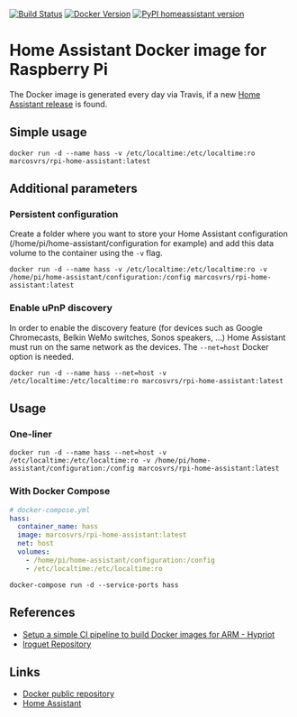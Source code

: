 [![Build Status](https://travis-ci.org/marcosvrs/rpi-home-assistant.svg?branch=master)](https://travis-ci.org/marcosvrs/rpi-home-assistant)
[![Docker Version](https://images.microbadger.com/badges/version/marcosvrs/rpi-home-assistant.svg)](https://hub.docker.com/r/marcosvrs/rpi-home-assistant/)
[![PyPI homeassistant version](https://img.shields.io/pypi/v/homeassistant.svg?label=PyPI%20homeassistant&style=flat)](https://pypi.org/project/homeassistant/)

# Home Assistant Docker image for Raspberry Pi

The Docker image is generated every day via Travis, if a new [Home Assistant release](https://pypi.org/project/homeassistant/#history) is found.

## Simple usage
`docker run -d --name hass -v /etc/localtime:/etc/localtime:ro marcosvrs/rpi-home-assistant:latest`

## Additional parameters
### Persistent configuration
Create a folder where you want to store your Home Assistant configuration (/home/pi/home-assistant/configuration for example) and add this data volume to the container using the `-v` flag.

`docker run -d --name hass -v /etc/localtime:/etc/localtime:ro -v /home/pi/home-assistant/configuration:/config marcosvrs/rpi-home-assistant:latest`

### Enable uPnP discovery
In order to enable the discovery feature (for devices such as Google Chromecasts, Belkin WeMo switches, Sonos speakers, ...) Home Assistant must run on the same network as the devices. The `--net=host` Docker option is needed.

`docker run -d --name hass --net=host -v /etc/localtime:/etc/localtime:ro marcosvrs/rpi-home-assistant:latest`

## Usage
### One-liner
`docker run -d --name hass --net=host -v /etc/localtime:/etc/localtime:ro -v /home/pi/home-assistant/configuration:/config marcosvrs/rpi-home-assistant:latest`

### With Docker Compose

```yml
# docker-compose.yml
hass:
  container_name: hass
  image: marcosvrs/rpi-home-assistant:latest
  net: host
  volumes:
    - /home/pi/home-assistant/configuration:/config
    - /etc/localtime:/etc/localtime:ro
```

`docker-compose run -d --service-ports hass`

## References
* [Setup a simple CI pipeline to build Docker images for ARM - Hypriot](https://blog.hypriot.com/post/setup-simple-ci-pipeline-for-arm-images/)
* [lroguet Repository](https://github.com/lroguet/rpi-home-assistant)

## Links
* [Docker public repository](https://hub.docker.com/r/marcosvrs/rpi-home-assistant/)
* [Home Assistant](https://home-assistant.io/)

